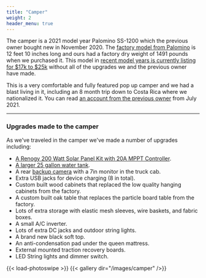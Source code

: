 ```yaml
---
title: "Camper"
weight: 2
header_menu: true
---
```


The camper is a 2021 model year Palomino SS-1200 which the previous owner bought new in November 2020. The [factory model from Palomino](https://palominorv.com/truck-campers/backpack-truck-camper/SS-1200/2606) is 12 feet 10 inches long and ours had a factory dry weight of 1491 pounds when we purchased it. This model in [recent model years is currently listing for $17k to $25k](https://www.rvtrader.com/2020-Any-Palomino-Backpack-Edition-Ss-1200-Truck-Camper/rvs-for-sale?type=Truck%20Camper%7C198074&make=Palomino%7C2289282&model=BACKPACK%20EDITION%7C764956346&trim=SS-1200%7C38001&year=2020%3A%2A&sort=year%3Adesc&page=1) without all of the upgrades we and the previous owner have made.

This is a very comfortable and fully featured pop up camper and we had a blast living in it, including an 8 month trip down to Costa Rica where we nationalized it. You can read [an account from the previous owner](https://www.truckcamperadventure.com/review-of-the-palomino-ss-1200-pop-up-truck-camper/) from July 2021.

---

### Upgrades made to the camper

As we've traveled in the camper we've made a number of upgrades including:

- [A Renogy 200 Watt Solar Panel Kit with 20A MPPT Controller](https://www.amazon.com/gp/product/B06VYJ8JXH/ref=ppx_yo_dt_b_search_asin_title?ie=UTF8&psc=1).
- [A larger 25 gallon water tank](https://www.amazon.com/gp/product/B07KYT5B7W/ref=ppx_yo_dt_b_search_asin_title?ie=UTF8&psc=1).
- A rear [backup camera](https://www.amazon.com/gp/product/B075RZL2NG/ref=ppx_od_dt_b_asin_title_s01?ie=UTF8&psc=1) with a 7in monitor in the truck cab.
- Extra USB jacks for device charging (8 in total).
- Custom built wood cabinets that replaced the low quality hanging cabinets from the factory.
- A custom built oak table that replaces the particle board table from the factory.
- Lots of extra storage with elastic mesh sleeves, wire baskets, and fabric boxes.
- A small A/C inverter.
- Lots of extra DC jacks and outdoor string lights.
- A brand new black soft top.
- An anti-condensation pad under the queen mattress.
- External mounted traction recovery boards.
- LED String lights and dimmer switch.

{{< load-photoswipe >}}
{{< gallery dir="/images/camper" />}}
